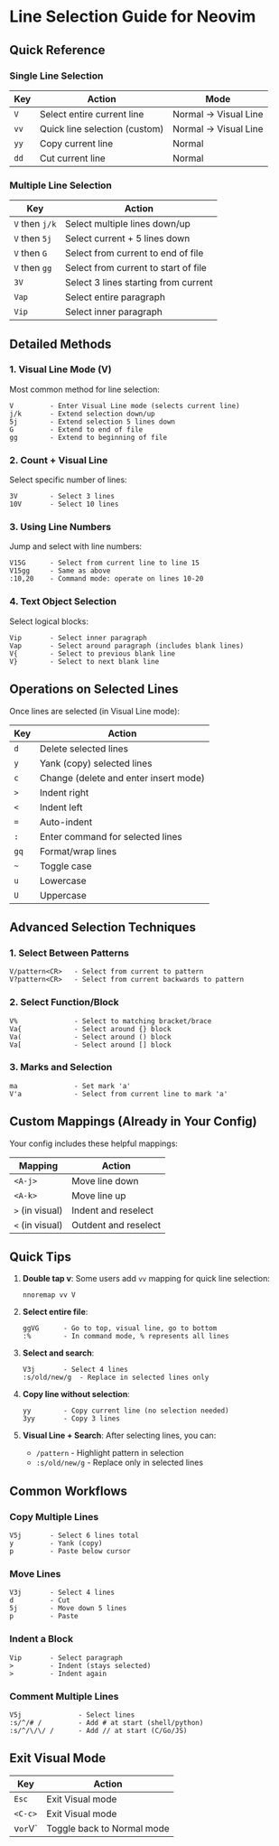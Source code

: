# Line Selection Guide for Neovim

## Quick Reference

### Single Line Selection

| Key | Action | Mode |
|-----|--------|------|
| `V` | Select entire current line | Normal → Visual Line |
| `vv` | Quick line selection (custom) | Normal → Visual Line |
| `yy` | Copy current line | Normal |
| `dd` | Cut current line | Normal |

### Multiple Line Selection

| Key | Action |
|-----|--------|
| `V` then `j/k` | Select multiple lines down/up |
| `V` then `5j` | Select current + 5 lines down |
| `V` then `G` | Select from current to end of file |
| `V` then `gg` | Select from current to start of file |
| `3V` | Select 3 lines starting from current |
| `Vap` | Select entire paragraph |
| `Vip` | Select inner paragraph |

## Detailed Methods

### 1. Visual Line Mode (V)
Most common method for line selection:
```
V         - Enter Visual Line mode (selects current line)
j/k       - Extend selection down/up
5j        - Extend selection 5 lines down
G         - Extend to end of file
gg        - Extend to beginning of file
```

### 2. Count + Visual Line
Select specific number of lines:
```
3V        - Select 3 lines
10V       - Select 10 lines
```

### 3. Using Line Numbers
Jump and select with line numbers:
```
V15G      - Select from current line to line 15
V15gg     - Same as above
:10,20    - Command mode: operate on lines 10-20
```

### 4. Text Object Selection
Select logical blocks:
```
Vip       - Select inner paragraph
Vap       - Select around paragraph (includes blank lines)
V{        - Select to previous blank line
V}        - Select to next blank line
```

## Operations on Selected Lines

Once lines are selected (in Visual Line mode):

| Key | Action |
|-----|--------|
| `d` | Delete selected lines |
| `y` | Yank (copy) selected lines |
| `c` | Change (delete and enter insert mode) |
| `>` | Indent right |
| `<` | Indent left |
| `=` | Auto-indent |
| `:` | Enter command for selected lines |
| `gq` | Format/wrap lines |
| `~` | Toggle case |
| `u` | Lowercase |
| `U` | Uppercase |

## Advanced Selection Techniques

### 1. Select Between Patterns
```
V/pattern<CR>   - Select from current to pattern
V?pattern<CR>   - Select from current backwards to pattern
```

### 2. Select Function/Block
```
V%              - Select to matching bracket/brace
Va{             - Select around {} block
Va(             - Select around () block
Va[             - Select around [] block
```

### 3. Marks and Selection
```
ma              - Set mark 'a'
V'a             - Select from current line to mark 'a'
```

## Custom Mappings (Already in Your Config)

Your config includes these helpful mappings:

| Mapping | Action |
|---------|--------|
| `<A-j>` | Move line down |
| `<A-k>` | Move line up |
| `>` (in visual) | Indent and reselect |
| `<` (in visual) | Outdent and reselect |

## Quick Tips

1. **Double tap v**: Some users add `vv` mapping for quick line selection:
   ```vim
   nnoremap vv V
   ```

2. **Select entire file**:
   ```
   ggVG      - Go to top, visual line, go to bottom
   :%        - In command mode, % represents all lines
   ```

3. **Select and search**:
   ```
   V3j       - Select 4 lines
   :s/old/new/g  - Replace in selected lines only
   ```

4. **Copy line without selection**:
   ```
   yy        - Copy current line (no selection needed)
   3yy       - Copy 3 lines
   ```

5. **Visual Line + Search**:
   After selecting lines, you can:
   - `/pattern` - Highlight pattern in selection
   - `:s/old/new/g` - Replace only in selected lines

## Common Workflows

### Copy Multiple Lines
```
V5j       - Select 6 lines total
y         - Yank (copy)
p         - Paste below cursor
```

### Move Lines
```
V3j       - Select 4 lines
d         - Cut
5j        - Move down 5 lines
p         - Paste
```

### Indent a Block
```
Vip       - Select paragraph
>         - Indent (stays selected)
>         - Indent again
```

### Comment Multiple Lines
```
V5j              - Select lines
:s/^/# /         - Add # at start (shell/python)
:s/^/\/\/ /      - Add // at start (C/Go/JS)
```

## Exit Visual Mode

| Key | Action |
|-----|--------|
| `Esc` | Exit Visual mode |
| `<C-c>` | Exit Visual mode |
| v` or `V` | Toggle back to Normal mode |
